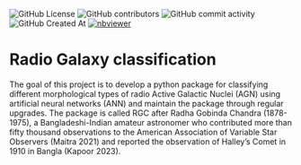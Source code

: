 ![GitHub License](https://img.shields.io/github/license/mirsakhawathossain/Radio-Galaxy-Classification)
![GitHub contributors](https://img.shields.io/github/contributors/mirsakhawathossain/Radio-Galaxy-Classification)
![GitHub commit activity](https://img.shields.io/github/commit-activity/w/mirsakhawathossain/Radio-Galaxy-Classification)
![GitHub Created At](https://img.shields.io/github/created-at/mirsakhawathossain/Radio-Galaxy-Classification)
[![nbviewer](https://img.shields.io/badge/render-nbviewer-orange.svg)](https://nbviewer.org/github/mirsakhawathossain/Radio-Galaxy-Classification/tree/main/)

# Radio Galaxy classification

The goal of this project is to develop a python package for classifying different morphological types of radio Active Galactic Nuclei (AGN) using artificial neural networks (ANN) and maintain the package through regular upgrades. The package is called RGC after Radha Gobinda Chandra (1878-1975), a Bangladeshi-Indian amateur astronomer who contributed more than fifty thousand observations to the American Association of Variable Star Observers (Maitra 2021) and reported the observation of Halley’s Comet in 1910 in Bangla (Kapoor 2023).

